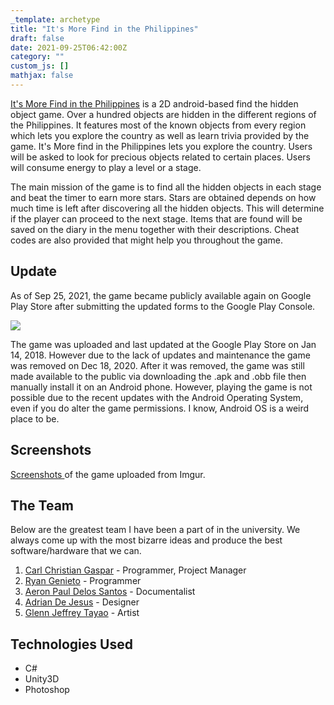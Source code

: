 ```yaml
---
_template: archetype
title: "It's More Find in the Philippines"
draft: false
date: 2021-09-25T06:42:00Z
category: ""
custom_js: []
mathjax: false
---
```


[It's More Find in the Philippines](https://play.google.com/store/apps/details?id=com.galore.imfitphilippines) is a 2D android-based find the hidden object game. Over a hundred objects are hidden in the different regions of the Philippines. It features most of the known objects from every region which lets you explore the country as well as learn trivia provided by the game. It's More find in the Philippines lets you explore the country. Users will be asked to look for precious objects related to certain places. Users will consume energy to play a level or a stage.

The main mission of the game is to find all the hidden objects in each stage and beat the timer to earn more stars. Stars are obtained depends on how much time is left after discovering all the hidden objects. This will determine if the player can proceed to the next stage. Items that are found will be saved on the diary in the menu together with their descriptions. Cheat codes are also provided that might help you throughout the game.

## Update

As of Sep 25, 2021, the game became publicly available again on Google Play Store after submitting the updated forms to the Google Play Console.

![](https://imgur.com/SdQF4AX.jpg)

The game was uploaded and last updated at the Google Play Store on Jan 14, 2018. However due to the lack of updates and maintenance the game was removed on Dec 18, 2020. After it was removed, the game was still made available to the public via downloading the .apk and .obb file then manually install it on an Android phone. However, playing the game is not possible due to the recent updates with the Android Operating System, even if you do alter the game permissions. I know, Android OS is a weird place to be.

## Screenshots

[Screenshots ](imgur.com/a/2cHNX0i)of the game uploaded from Imgur.

## The Team

Below are the greatest team I have been a part of in the university. We always come up with the most bizarre ideas and produce the best software/hardware that we can.

1. [Carl Christian Gaspar](https://www.linkedin.com/in/carlignn/) - Programmer, Project Manager
2. [Ryan Genieto](https://www.linkedin.com/in/ryan-genieto-16b83a160/) - Programmer
3. [Aeron Paul Delos Santos](https://www.linkedin.com/in/apsds/) -  Documentalist
4. [Adrian De Jesus](https://www.linkedin.com/in/adriandejesus93/) -  Designer
5. [Glenn Jeffrey Tayao](https://www.linkedin.com/in/glenn-jeffrey-tayao-24a1121a0/) - Artist

## Technologies Used

* C#
* Unity3D
* Photoshop
